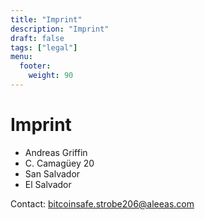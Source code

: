 ```yaml
---
title: "Imprint"
description: "Imprint"
draft: false
tags: ["legal"]
menu:
  footer:
    weight: 90
---
```


# Imprint  


- Andreas Griffin
- C. Camagüey 20
- San Salvador
- El Salvador


Contact: bitcoinsafe.strobe206@aleeas.com